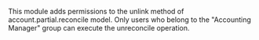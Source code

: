 This module adds permissions to the unlink method of
account.partial.reconcile model. Only users who belong to the
"Accounting Manager" group can execute the unreconcile operation.
